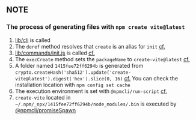 ## NOTE

### The process of generating files with `npm create vite@latest`

1. [lib/cli](https://github.com/npm/cli/blob/6995303687ab59541b727bf611f73624d1829b6c/lib/cli/entry.js) is called
2. The `deref` method resolves that `create` is an alias for `init` [cf.](https://github.com/npm/cli/blob/6995303687ab59541b727bf611f73624d1829b6c/lib/npm.js#L22)
3. [lib/commands/init.js](https://github.com/npm/cli/blob/6995303687ab59541b727bf611f73624d1829b6c/lib/commands/init.js) is called [cf.](https://github.com/npm/cli/blob/6995303687ab59541b727bf611f73624d1829b6c/lib/npm.js#L21-L30)
4. The `execCreate` method sets the `packageName` to `create-vite@latest` [cf.](https://github.com/npm/cli/blob/6995303687ab59541b727bf611f73624d1829b6c/lib/commands/init.js#L115)
5. A folder named `1415fee72ff6294b` is generated from `crypto.createHash('sha512').update('create-vite@latest').digest('hex').slice(0, 16)` [cf.](https://github.com/npm/cli/blob/6995303687ab59541b727bf611f73624d1829b6c/workspaces/libnpmexec/lib/index.js#L229-L242) You can check the installation location with `npm config set cache`
6. The execution environment is set with `@npmcli/run-script` [cf.](https://github.com/npm/run-script/blob/ee922731fca64b9d403f8912114d2f5821c21408/lib/make-spawn-args.js#L6-L38)
7. `create-vite` located in `~/.npm/_npx/1415fee72ff6294b/node_modules/.bin` is executed by [@npmcli/promiseSpawn](https://github.com/npm/promise-spawn/blob/81de91de507d73e69813a96091ce9fdcd64dece7/lib/index.js#L10)
